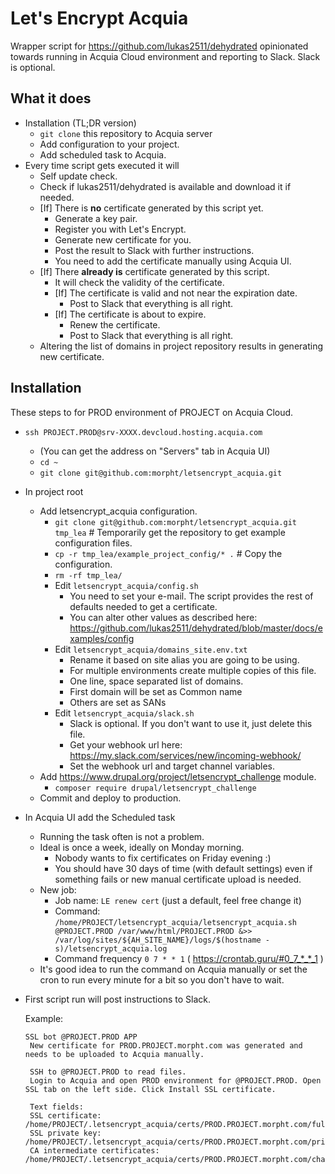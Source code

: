 # Let's Encrypt Acquia

Wrapper script for https://github.com/lukas2511/dehydrated opinionated towards running in Acquia Cloud environment and reporting to Slack. Slack is optional.

## What it does

* Installation (TL;DR version)
  * `git clone` this repository to Acquia server
  * Add configuration to your project.
  * Add scheduled task to Acquia.
* Every time script gets executed it will
  * Self update check.
  * Check if lukas2511/dehydrated is available and download it if needed.
  * [If] There is **no** certificate generated by this script yet.
    * Generate a key pair.
    * Register you with Let's Encrypt.
    * Generate new certificate for you.
    * Post the result to Slack with further instructions. 
    * You need to add the certificate manually using Acquia UI.
  * [If] There **already is** certificate generated by this script.
    * It will check the validity of the certificate.
    * [If] The certificate is valid and not near the expiration date.
      * Post to Slack that everything is all right.
    * [If] The certificate is about to expire.
      * Renew the certificate.
      * Post to Slack that everything is all right.
  * Altering the list of domains in project repository results in generating new certificate.

## Installation

These steps to for PROD environment of PROJECT on Acquia Cloud.

* `ssh PROJECT.PROD@srv-XXXX.devcloud.hosting.acquia.com`
  * (You can get the address on "Servers" tab in Acquia UI)
  * `cd ~`
  * `git clone git@github.com:morpht/letsencrypt_acquia.git`
* In project root
  * Add letsencrypt_acquia configuration.
    * `git clone git@github.com:morpht/letsencrypt_acquia.git tmp_lea` # Temporarily get the repository to get example configuration files.
    * `cp -r tmp_lea/example_project_config/* .` # Copy the configuration.
    * `rm -rf tmp_lea/`
    * Edit `letsencrypt_acquia/config.sh` 
      * You need to set your e-mail. The script provides the rest of defaults needed to get a certificate.
      * You can alter other values as described here: https://github.com/lukas2511/dehydrated/blob/master/docs/examples/config
    * Edit `letsencrypt_acquia/domains_site.env.txt`
      * Rename it based on site alias you are going to be using.
      * For multiple environments create multiple copies of this file.
      * One line, space separated list of domains.
      * First domain will be set as Common name
      * Others are set as SANs
    * Edit `letsencrypt_acquia/slack.sh`
      * Slack is optional. If you don't want to use it, just delete this file.
      * Get your webhook url here: https://my.slack.com/services/new/incoming-webhook/
      * Set the webhook url and target channel variables.
  * Add https://www.drupal.org/project/letsencrypt_challenge module.
    * `composer require drupal/letsencrypt_challenge`
  * Commit and deploy to production.
* In Acquia UI add the Scheduled task
  * Running the task often is not a problem.
  * Ideal is once a week, ideally on Monday morning.
    * Nobody wants to fix certificates on Friday evening :)
    * You should have 30 days of time (with default settings) even if something fails or new manual certificate upload is needed.
  * New job:
    * Job name: `LE renew cert` (just a default, feel free change it)
    * Command: `/home/PROJECT/letsencrypt_acquia/letsencrypt_acquia.sh @PROJECT.PROD /var/www/html/PROJECT.PROD &>> /var/log/sites/${AH_SITE_NAME}/logs/$(hostname -s)/letsencrypt_acquia.log`
    * Command frequency `0 7 * * 1` ( https://crontab.guru/#0_7_*_*_1 )
  * It's good idea to run the command on Acquia manually or set the cron to run every minute for a bit so you don't have to wait.
* First script run will post instructions to Slack.

  Example:
  ```
  SSL bot @PROJECT.PROD APP
   New certificate for PROD.PROJECT.morpht.com was generated and needs to be uploaded to Acquia manually.
   
   SSH to @PROJECT.PROD to read files.
   Login to Acquia and open PROD environment for @PROJECT.PROD. Open SSL tab on the left side. Click Install SSL certificate.
   
   Text fields:
   SSL certificate: /home/PROJECT/.letsencrypt_acquia/certs/PROD.PROJECT.morpht.com/fullchain.pem
   SSL private key: /home/PROJECT/.letsencrypt_acquia/certs/PROD.PROJECT.morpht.com/privkey.pem
   CA intermediate certificates: /home/PROJECT/.letsencrypt_acquia/certs/PROD.PROJECT.morpht.com/chain.pem
   ```
